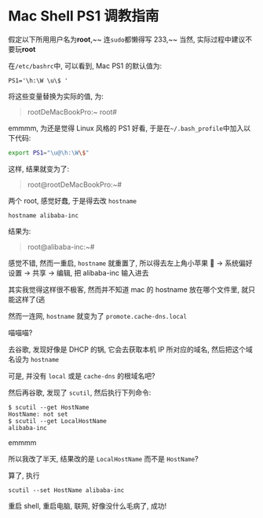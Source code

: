 # Mac Shell PS1 调教指南

假定以下所用用户名为**root**,~~ 连`sudo`都懒得写 233,~~ 当然, 实际过程中建议不要玩**root**

在`/etc/bashrc`中, 可以看到, Mac PS1 的默认值为:

```shell
PS1='\h:\W \u\$ '
```

将这些变量替换为实际的值, 为:

> rootDeMacBookPro:~ root#

emmmm, 为还是觉得 Linux 风格的 PS1 好看, 于是在`~/.bash_profile`中加入以下代码:

```bash
export PS1="\u@\h:\W\$"
```

这样, 结果就变为了:

> root@rootDeMacBookPro:~#

两个 root, 感觉好蠢, 于是得去改 `hostname`

```shell
hostname alibaba-inc
```

结果为:

> root@alibaba-inc:~#

感觉不错, 然而一重启, `hostname` 就重置了, 所以得去左上角小苹果 🍎 -> 系统偏好设置 -> 共享 -> 编辑, 把 alibaba-inc 输入进去

其实我觉得这样很不极客, 然而并不知道 mac 的 hostname 放在哪个文件里, 就只能这样了(逃

然而一连网, `hostname` 就变为了 `promote.cache-dns.local`

喵喵喵?

去谷歌, 发现好像是 DHCP 的锅, 它会去获取本机 IP 所对应的域名, 然后把这个域名设为 `hostname`

可是, 并没有 `local` 或是 `cache-dns` 的根域名吧?

然后再谷歌, 发现了 `scutil`, 然后执行下列命令:

```shell
$ scutil --get HostName
HostName: not set
$ scutil --get LocalHostName
alibaba-inc
```

emmmm

所以我改了半天, 结果改的是 `LocalHostName` 而不是 `HostName`?

算了, 执行

```shell
scutil --set HostName alibaba-inc
```

重启 shell, 重启电脑, 联网, 好像没什么毛病了, 成功!
